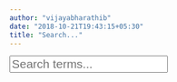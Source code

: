 ```yaml
---
author: "vijayabharathib"
date: "2018-10-21T19:43:15+05:30"
title: "Search..."
---
```

<style type="text/css">
#search-input {
    font-size: 1.5em;
}
.algolia-autocomplete {
  width: 100%;
}
.algolia-autocomplete .aa-input, .algolia-autocomplete .aa-hint {
  width: 100%;
}
.algolia-autocomplete .aa-hint {
  color: #999;
}
.algolia-autocomplete .aa-dropdown-menu {
  width: 100%;
  background-color: #111;
  border: 1px solid #999;
  border-top: none;
}
.algolia-autocomplete .aa-dropdown-menu .aa-suggestion {
  cursor: pointer;
  padding: 10px 4px;
  border-bottom: 1px dotted #555;
}
.algolia-autocomplete .aa-dropdown-menu .aa-suggestion.aa-cursor {
  /* background-color: #B2D7FF; */
  background-color: black;
}
.algolia-autocomplete .aa-dropdown-menu .aa-suggestion em {
  font-weight: bold;
  font-style: normal;
}

.algolia-branding {
    font-size: .7em;
    background: #aaa;
}

.algolia-branding img {
    width: 60px;
}
</style>
<!-- The following contains sample app id, index name and apikey from Algolia for a mock ecommerce site. Replace with your own algolia details. -->
<input data-algolia-appid='latency' data-algolia-index='bestbuy' data-algolia-apikey='3d9875e51fbd20c7754e65422f7ce5e1' type="text" id="search-input" placeholder="Search terms..." />
<script src="https://cdn.jsdelivr.net/algoliasearch/3/algoliasearch.min.js"></script>
<script src="https://cdn.jsdelivr.net/autocomplete.js/0/autocomplete.min.js"></script>
<script src='/js/algolia.js'></script>